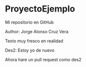# ProyectoEjemplo
Mi repositorio en GitHub


Author: Jorge Alonso Cruz Vera

Texto muy fresco en realidad

Des2: Estoy yo de nuevo

Ahora hare un pull request como des2
